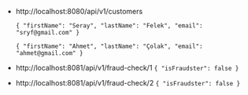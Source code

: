 - http://localhost:8080/api/v1/customers

    `{
    "firstName": "Seray",
    "lastName": "Felek",
    "email": "sryf@gmail.com" }`

    `{
    "firstName": "Ahmet",
    "lastName": "Çolak",
    "email": "ahmet@gmail.com"
    }`


- http://localhost:8081/api/v1/fraud-check/1
    `{
    "isFraudster": false
    }`

- http://localhost:8081/api/v1/fraud-check/2
    `{
    "isFraudster": false
    }`
